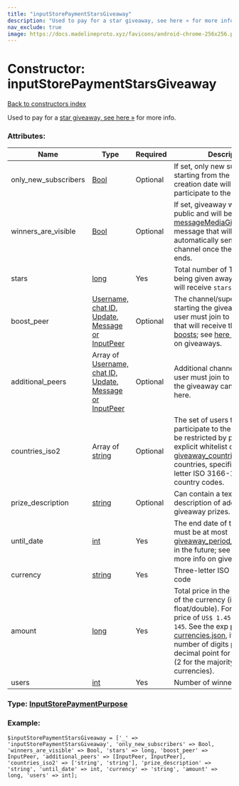```yaml
---
title: "inputStorePaymentStarsGiveaway"
description: "Used to pay for a star giveaway, see here » for more info."
nav_exclude: true
image: https://docs.madelineproto.xyz/favicons/android-chrome-256x256.png
---
```

# Constructor: inputStorePaymentStarsGiveaway  
[Back to constructors index](/API_docs/constructors/index.html)



Used to pay for a [star giveaway, see here »](https://core.telegram.org/api/giveaways#star-giveaways) for more info.

### Attributes:

| Name     |    Type       | Required | Description |
|----------|---------------|----------|-------------|
|only\_new\_subscribers|[Bool](/API_docs/types/Bool.html) | Optional|If set, only new subscribers starting from the giveaway creation date will be able to participate to the giveaway.|
|winners\_are\_visible|[Bool](/API_docs/types/Bool.html) | Optional|If set, giveaway winners are public and will be listed in a [messageMediaGiveawayResults](../constructors/messageMediaGiveawayResults.html) message that will be automatically sent to the channel once the giveaway ends.|
|stars|[long](/API_docs/types/long.html) | Yes|Total number of Telegram Stars being given away (each user will receive `stars/users` stars).|
|boost\_peer|[Username, chat ID, Update, Message or InputPeer](/API_docs/types/InputPeer.html) | Optional|The channel/supergroup starting the giveaway, that the user must join to participate, that will receive the giveaway [boosts](https://core.telegram.org/api/boost); see [here »](https://core.telegram.org/api/giveaways) for more info on giveaways.|
|additional\_peers|Array of [Username, chat ID, Update, Message or InputPeer](/API_docs/types/InputPeer.html) | Optional|Additional channels that the user must join to participate to the giveaway can be specified here.|
|countries\_iso2|Array of [string](/API_docs/types/string.html) | Optional|The set of users that can participate to the giveaway can be restricted by passing here an explicit whitelist of up to [giveaway\_countries\_max](https://core.telegram.org/api/config#giveaway-countries-max) countries, specified as two-letter ISO 3166-1 alpha-2 country codes.|
|prize\_description|[string](/API_docs/types/string.html) | Optional|Can contain a textual description of additional giveaway prizes.|
|until\_date|[int](/API_docs/types/int.html) | Yes|The end date of the giveaway, must be at most [giveaway\_period\_max](https://core.telegram.org/api/config#giveaway-period-max) seconds in the future; see [here »](https://core.telegram.org/api/giveaways) for more info on giveaways.|
|currency|[string](/API_docs/types/string.html) | Yes|Three-letter ISO 4217 [currency](https://core.telegram.org/bots/payments#supported-currencies) code|
|amount|[long](/API_docs/types/long.html) | Yes|Total price in the smallest units of the currency (integer, not float/double). For example, for a price of `US$ 1.45` pass `amount = 145`. See the exp parameter in [currencies.json](https://core.telegram.org/bots/payments/currencies.json), it shows the number of digits past the decimal point for each currency (2 for the majority of currencies).|
|users|[int](/API_docs/types/int.html) | Yes|Number of winners.|



### Type: [InputStorePaymentPurpose](/API_docs/types/InputStorePaymentPurpose.html)


### Example:

```
$inputStorePaymentStarsGiveaway = ['_' => 'inputStorePaymentStarsGiveaway', 'only_new_subscribers' => Bool, 'winners_are_visible' => Bool, 'stars' => long, 'boost_peer' => InputPeer, 'additional_peers' => [InputPeer, InputPeer], 'countries_iso2' => ['string', 'string'], 'prize_description' => 'string', 'until_date' => int, 'currency' => 'string', 'amount' => long, 'users' => int];
```  
